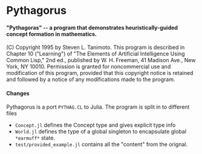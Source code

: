 # Pythagorus
#### "Pythagoras" -- a program that demonstrates heuristically-guided concept formation in mathematics.
(C) Copyright 1995 by Steven L. Tanimoto.
This program is described in Chapter 10 ("Learning") of "The Elements of Artificial Intelligence Using Common Lisp," 2nd ed., published by W. H. Freeman, 41 Madison Ave., New York, NY 10010. Permission is granted for noncommercial use and modification of this program, provided that this copyright notice is retained and followed by a notice of any modifications made to the program.
#### Changes
Pythagorus is a port `PYTHAG.CL` to Julia.
The program is split in to different files
 * `Concept.jl` defines the Concept type and gives explicit type info
 * `World.jl` defines the type of a global singleton to encapsulate global `*earmuff*` state.
 * `test/provided_example.jl` contains all the "content" from the orignal.
